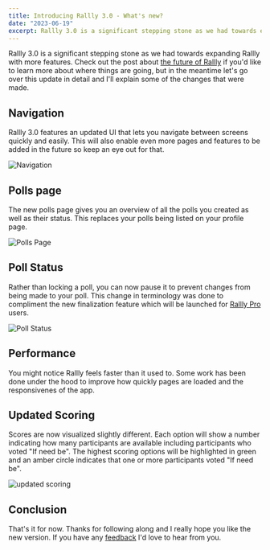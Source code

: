 ```yaml
---
title: Introducing Rallly 3.0 - What's new?
date: "2023-06-19"
excerpt: Rallly 3.0 is a significant stepping stone as we had towards expanding Rallly with more features.
---
```


Rallly 3.0 is a significant stepping stone as we had towards expanding Rallly with more features. Check out the post about [the future of Rallly](/blog/the-future-of-rallly) if you'd like to learn more about where things are going, but in the meantime let's go over this update in detail and I'll explain some of the changes that were made.

## Navigation

Rallly 3.0 features an updated UI that lets you navigate between screens quickly and easily. This will also enable even more pages and features to be added in the future so keep an eye out for that.

![Navigation](/static/images/introducing-rallly-3-0/navigation.png)

## Polls page

The new polls page gives you an overview of all the polls you created as well as their status. This replaces your polls being listed on your profile page.

![Polls Page](/static/images/introducing-rallly-3-0/polls-page.png)

## Poll Status

Rather than locking a poll, you can now pause it to prevent changes from being made to your poll. This change in terminology was done to compliment the new finalization feature which will be launched for [Rallly Pro](/blog/introducing-rallly-pro) users.

![Poll Status](/static/images/introducing-rallly-3-0/poll-status.png)

## Performance

You might notice Rallly feels faster than it used to. Some work has been done under the hood to improve how quickly pages are loaded and the responsivenes of the app.

## Updated Scoring

Scores are now visualized slightly different. Each option will show a number indicating how many participants are available including participants who voted "If need be". The highest scoring options will be highlighted in green and an amber circle indicates that one or more participants voted "If need be".

![updated scoring](/static/images/introducing-rallly-3-0/updated-scoring.png)

## Conclusion

That's it for now. Thanks for following along and I really hope you like the new version. If you have any [feedback](mailto:feedback@rallly.co) I'd love to hear from you.
